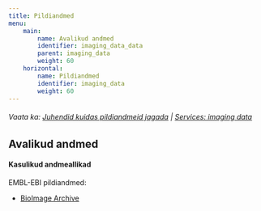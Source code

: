 ```yaml
---
title: Pildiandmed
menu:
    main:
        name: Avalikud andmed
        identifier: imaging_data_data
        parent: imaging_data
        weight: 60
    horizontal:
        name: Pildiandmed
        identifier: imaging_data
        weight: 60
---
```


###### Vaata ka: [Juhendid kuidas pildiandmeid jagada](../guidelines) | [Services: imaging data](../services)

## Avalikud andmed

#### Kasulikud andmeallikad

EMBL-EBI pildiandmed:

* [BioImage Archive](https://www.ebi.ac.uk/bioimage-archive/)
